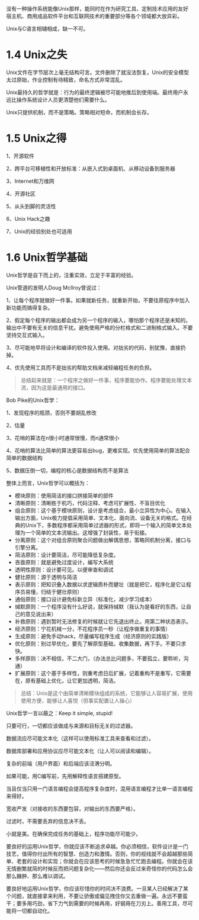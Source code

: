 没有一种操作系统能像Unix那样，能同时在作为研究工具、定制技术应用的友好宿主机、商用成品软件平台和互联网技术的重要部分等各个领域都大放异彩。

Unix与C语言相辅相成，缺一不可。

# 1.4 Unix之失

Unix文件在字节层次上毫无结构可言。文件删除了就没法恢复。Unix的安全模型太过原始，作业控制有待精致，命名方式非常混乱。

Unix最持久的哲学就是：行为的最终逻辑被尽可能地推后到使用端。最终用户永远比操作系统设计人员更清楚他们需要什么。

Unix只提供机制，而不是策略。策略相对短命，而机制会长存。

# 1.5 Unix之得

1、开源软件

2、跨平台可移植性和开放标准：从嵌入式到桌面机、从移动设备到服务器

3、Internet和万维网

4、开源社区

5、从头到脚的灵活性

6、Unix Hack之趣

7、Unix的经验别处也可适用

# 1.6 Unix哲学基础

Unix哲学是自下而上的，注重实效，立足于丰富的经验。

Unix管道的发明人Doug McIlroy曾说过：

1、让每个程序就做好一件事。如果就新任务，就重新开始，不要往原程序中加入新功能而搞得复杂。

2、假定每个程序的输出都会成为另一个程序的输入，哪怕那个程序还是未知的。输出中不要有无关的信息干扰。避免使用严格的分栏格式和二进制格式输入。不要坚持交互式输入。

3、尽可能地早将设计和编译的软件投入使用。对拙劣的代码，别犹豫，直接扔掉。

4、优先使用工具而不是拙劣的帮助文档来减轻编程任务的负担。

>  总结起来就是：一个程序之做好一件事，程序要能协作。程序要能处理文本流，因为这是最通用的接口。



Bob Pike的Unix哲学：

1、发现程序的瓶颈，否则不要胡乱修改

2、估量

3、花哨的算法在n很小时通常很慢，而n通常很小

4、花哨的算法比简单的算法更容易出bug，更难实现。优先使用简单的算法配合简单的数据结构

5、数据压倒一切，编程的核心是数据结构而不是算法



整体上而言，Unix哲学可以概括为：

- 模块原则：使用简洁的接口拼接简单的部件
- 清晰原则：清晰胜于机巧，代码注释、考虑可扩展性、不盲目优化
- 组合原则：这个基于模块原则，设计是考虑组合，最小立异性为中心。在输入输出方面，Unix极力提倡采用简单、文本化、面向流、设备无关的格式。在经典的Unix下，多数程序都采用简单过滤器的形式，即将一个输入的简单文本处理为一个简单的文本流输出。这增强了封装性，易于衔接。
- 分离原则：这个对组合原则聚合问题做出解偶思想，策略同机制分离，接口与引擎分离。
- 简洁原则：设计要简洁，尽可能降低复杂度。
- 吝啬原则：就是避免过度设计，编写大系统
- 透明性原则：设计要可见。以便审查和调试
- 健壮原则：源于透明与简洁
- 表示原则：把知识叠入数据以求逻辑质朴而健壮（就是把它，程序化是它让程序员易懂，归结于健壮原则）
- 通俗原则：接口设计避免标新立异（标准化，减少学习成本）
- 缄默原则：一个程序没有什么好说，就保持缄默（我认为是看好的东西，让自己的意见说出来）
- 补救原则：遇到暂时无法修复的时候就让它先退出终止。用第二种状态表示。
- 经济原则：宁花机械一分，不花程序员一秒（让程序做重复的事情）
- 生成原则：避免手动hack，尽量编写程序生成（经济原则的实践版）
- 优化原则：别过早优化，要先了解原型基础，收集数据，再下手。不要只求快。
- 多样原则：决不相信，不二大门，（办法总比问题多，不要孤立，要聆听，沟通）
- 扩展原则：这个基于多样性，则重考虑日后扩展，记着重构不是重写，它需要在，原有基础上优化，让它更加透明，简洁。

> 总结：Unix是这个由简单清晰模块组成的系统，它能够让人容易扩展，使用使用方便，能够让人喜悦（但事实配置让人操心）

Unix哲学一言以蔽之：Keep it simple, stupid!

只要可行，一切都应该做成与来源和目标无关的过滤器。

数据流应尽可能文本化（这样可以使用标准工具来查看和过滤）。

数据库部署和应用协议应尽可能文本化（让人可以阅读和编辑）。

复杂的前端（用户界面）和后端应该泾渭分明。

如果可能，用C编写前，先用解释性语言搭建原型。

当且仅当只用一门语言编程会提高程序复杂度时，混用语言编程才比单一语言编程来得好。

宽收严发（对接收的东西要包容，对输出的东西要严格）。

过滤时，不需要丢弃的信息决不丢。

小就是美。在确保完成任务的基础上，程序功能尽可能少。

要良好的运用Unix哲学，你就应该不断追求卓越。你必须相信，软件设计是一门技艺，值得你付出所有的智慧、创造力和激情。否则，你的视线就不会超越那些简单、老套的设计和实现；你就会在应该思考的时候急急忙忙跑去编程。你就会在该无情删繁就简的时候反而把问题复杂化——然后你还会反过来奇怪你的代码怎么会那么臃肿、那么难以调试。

要良好地运用Unix哲学，你应该珍惜你的时间决不浪费。一旦某人已经解决了某个问题，就直接拿来利用，不要让骄傲或偏见拽住你又去重做一遍。永远不要蛮干；要多用巧劲，省下力气到需要的时候再用，好钢用在刀刃上。善用工具，尽可能将一切都自动化。